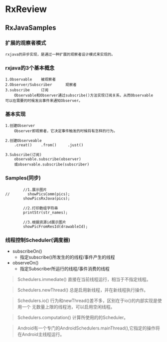 # RxReview
## RxJavaSamples


### 扩展的观察者模式
    rxjava的异步实现，是通过一种扩展的观察者设计模式来实现的。

### rxjava的3个基本概念
    1.Observable    被观察者
    2.Observer/Subscriber      观察者
    3.subscribe     订阅
        Observable和Observer通过subscribe()方法实现订阅关系，从而Observable
    可以在需要的时候发出事件来通知Observer。

### 基本实现
    1.创建Observer
        Observer即观察者，它决定事件触发的时候将有怎样的行为。

    2.创建Observeable
        .creat()    .from()     .just()

    3.Subscribe(订阅)
        observable.subscribe(observer)
        或observable.subscribe(subscriber)

### Samples(同步)
            //1.展示图片
    //        showPicsComm(pics);
            showPicsRxJava(pics);

            //2.打印数组字符串
            printStr(str_names);

            //3.根据资源id展示图片
            showPicFromResId(drawableId);

### 线程控制Scheduler(调度器)

* subscribeOn()
    * 指定subscribe()所发生的的线程/事件产生的线程
* observeOn()
    * 指定Subscriber所运行的线程/事件消费的线程

> Schedulers.immediate() 直接在当前线程运行，相当于不指定线程。

> Schedulers.newThread() 总是启用新线程，并在新线程执行操作。

> Schedulers.io() 行为和newThread()差不多，区别在于io()的内部实现是使用一个
无数量上限的线程池，可以启用空闲线程。

> Schedulers.computation() 计算所使用的的Scheduler。

> Android有一个专门的AndroidSchedulers.mainThread(),它指定的操作将在Android主线程运行。







